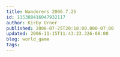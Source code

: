 ```yaml
---
title: Wanderers 2006.7.25
id: 115388416047932117
author: Kirby Urner
published: 2006-07-25T20:18:00.000-07:00
updated: 2006-11-15T11:43:23.326-08:00
blog: world_game
tags: 
---
```


